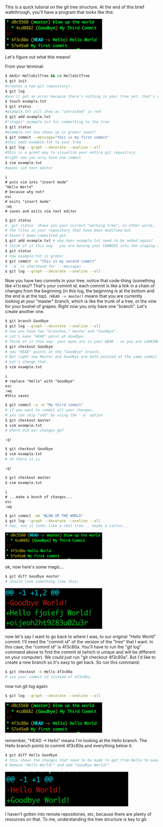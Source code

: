 This is a quick tutorial on the git tree structure. At the end of this brief walkthrough, you'll have a program that looks like this:

![alt end-result](./git-tree-end.png?raw=true)

Let's figure out what this means!

From your terminal:
```bash
$ mkdir HelloGitTree && cd HelloGitTree
$ git init
#creates a new git repository!
$ git log 
#you'll get an error because there's nothing in your tree yet. that's ok!
$ touch example.txt
$ git status 
#example.txt will show as "untracked" in red
$ git add example.txt 
#"stages" example.txt for committing to the tree
$ git status 
#example.txt now shows up in green! sweet!
$ git commit --message="this is my first commit" 
#this adds example.txt to your tree
$ git log --graph --decorate --oneline --all 
#this is a great way to visualize your entire git repository. 
#right now you only have one commit
$ vim example.txt      
#opens vim text editor
```

```vim
i             
# puts vim into "insert mode"
"Hello World" 
# because why not?
esc           
# exits "insert mode"
:wq           
# saves and exits vim text editor
```

```bash
$ git status             
# `git status` shows you your current "working tree", in other words, 
# the files in your repository that have been modified but 
# haven't been committed yet.
$ git add example.txt # why does example.txt need to be added again?
# think of it this way - you are moving your CHANGES into the staging area
$ git status 
# now example.txt is green!
$ git commit -m "this is my second commit" 
# `-m` is shorthand for `--message=`
$ git log --graph --decorate --oneline --all
```
Now you have two commits in your tree. notice that code-thing (something like `4f3c80a`)? That's your commit id. each commit is like a link in a chain of changes from the beginning (in this log, the beginning is at the bottom and the end is at the top). `(HEAD -> master)` means that you are currently looking at your "master" branch, which is like the trunk of a tree, or the vine for your bushel of grapes. Right now you only have one "branch". Let's create another one.
```bash
$ git branch Goodbye
$ git log --graph --decorate --oneline --all 
# now you have two "branches," master and "Goodbye".
# Let's make "HEAD" point at Goodbye.
# Think of it this way: your eyes are in your HEAD - so you are LOOKING at that branch.
$ git checkout Goodbye 
# now "HEAD" points at the "Goodbye" branch.
# But right now Master and Goodbye are both pointed at the same commit.
# Let's change that.
$ vim example.txt
```
```vim
i
# replace "Hello" with "Goodbye"
esc
:wq 
#this saves
```
```bash
$ git commit -a -m "My third commit" 
# if you want to commit all your changes,
# you can skip "add" by using the '-a' option
$ git checkout master
$ vim example.txt 
# where did our changes go?
```
```vim
:q!
```
```bash
$ git checkout Goodbye 
$ vim example.txt 
# oh there it is
```
```vim
:q!
```
```bash
$ git checkout master
$ vim example.txt
```
```vim
i
# ...make a bunch of changes...
esc
:wq
```
```bash
$ git commit -am "BLOW UP THE WORLD"
$ git log --graph --decorate --oneline --all 
# hey, now it looks like a real tree... maybe a cactus...
```
![alt third-commit](./third-commit.png?raw=true)

ok, now here's some magic...
```bash
$ git diff Goodbye master 
# should look something like this:
```
![alt goodbye-world](./git-diff-goodbye-master.png?raw=true)

now let's say I want to go back to where I was, to our original "Hello World" commit. I'll need the "commit id" of the version of the "tree" that I want.
In this case, the "commit id" is 4f3c80a. You'll have to run the "git log" command above to find the commit id (which is unique and will be different on your computer).
We could just run "git checkout 4f3c80a". But I'd like to create a new branch so it's easy to get back. So run this command:
```bash
$ git checkout -b Hello 4f3c80a 
# use your commit id instead of 4f3c80a.
```
now run git log again:
```bash
$ git log --graph --decorate --oneline --all
```
![alt git-log-graph](./git-log-graph.png?raw=true)

remember, "HEAD -> Hello" means I'm looking at the Hello branch. The Hello branch points to commit 4f3c80a and everything below it.
```bash
$ git diff Hello Goodbye 
# this shows the changes that need to be made to get from Hello to Goodbye.
# Remove "Hello World!" and add "Goodbye World!"
```
![alt hello-goodbye](./git-diff-hello-goodbye.png?raw=true)

I haven't gotten into remote repositories, etc, because there are plenty of resources on that. To me, understanding the tree structure is key to git.
